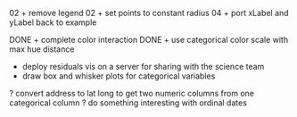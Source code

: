 02 + remove legend
02 + set points to constant radius
04 + port xLabel and yLabel back to example

DONE + complete color interaction
DONE + use categorical color scale with max hue distance
+ deploy residuals vis on a server for sharing with the science team
+ draw box and whisker plots for categorical variables


? convert address to lat long to get two numeric columns from one categorical column
? do something interesting with ordinal dates